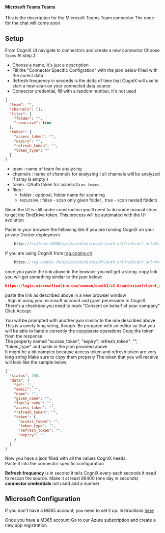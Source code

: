 #### Microsoft Teams Teams 
This is the description for the Microsoft Teams Team connector
The once for the chat will come soon

## Setup 
From CogniX UI navigate to connectors and create a new connector
Choose `Teams`
At step 2:
- Choose a name, it's just a description
- Fill the "Connector Specific Configration" with the json below filled with the corect data
- Refresh frequency in seconds is the delta of time that CogniX will use to start a new scan on your connected data source
- Connector credential, fill with a random number, it's not used

```json
{
  "team": "",
  "channels": [],
  "files": {
    "folder": "",
    "recursive": true
  },
  "token": {
    "access_token": "",
    "expiry": "",
    "refresh_token": "",
    "token_type": ""
  }
}
```

- team : name of team for analyzing
- channels : name of channels for analyzing ( all channels will be analyzed if array is empty )
- token : OAuth token for access to ```ms teams```
- files : 
  - folder : optional, folder name for scanning
  - recursive :  false - scan only given folder , true - scan nested folders


Since the UI is still under construction you'll need to do some manual steps to get the OneDrive token.
This process will be automated with the UI evolution

Paste in your browser the following link if you are running CogniX on your private Docker deployment
```js
    http://localhost:8080/api/oauth/microsoft/auth_url?redirect_url=http://localhost:8080
```

If you are using CogniX from [rag.cognix.ch](https://rag.cognix.ch)
```js
    https://rag.cognix.ch/api/oauth/microsoft/auth_url?redirect_url=https://rag.cognix.ch
```

once you paste the link above in the browser you will get a string. copy link <br/>
you will get something similar to the json below:<br/>

```json
https://login.microsoftonline.com/common/oauth2/v2.0/authorize?client_id=<id>>&scope=offline_access Files.Read.All Sites.ReadWrite.All&response_type=code&redirect_uri=http://localhost:8080/api/oauth/microsoft/callback
```

paste the link as described above in a new browser window <br/>. 
Sign in using you microsoft account and grant permission to CogniX<br/>
There's a checkbox you need to mark "Consent on behalf of your company"<br/>
Click Accept <br/>

You will be prompted with another json similar to the one described above<br/>
This is a overly long string, though.
Be prepared with an editor so that you will be able to handle correctly the copy/paste operations
Copy the token from the response<br/>
The property named "access_token", "expiry": refresh_token": "", "token_type" and paste in the json provided above <br/>
It might be a bit complex because access token and refresh token are very long string
Make sure to copy them properly
The token that you will receive will look like the sample below

```json
{
  "status": 200,
  "data": {
    "id": "",
    "email": "",
    "name": "",
    "given_name": "",
    "family_name": "",
    "access_token": "",
    "refresh_token": "",
    "token": {
      "access_token": "",
      "token_type": "",
      "refresh_token": "",
      "expiry": ""
    }
  }
}
```

Now you have a json filled with all the values CogniX needs.<br/>
Paste it into the connector specific configuration <br/>

**Refresh frequency** is in second it tells CogniX every each seconds it need to rescan the source.
Make it at least 86400 (one day in seconds) <br/>
**connector credentials**
not used add a number

## Microsoft Configuration
If you don't have a M365 account, you need to set it up. Instructions [here](https://learn.microsoft.com/en-us/microsoft-365/admin/simplified-signup/signup-business-standard?view=o365-worldwide#sign-up-for-microsoft-365-for-business)

Once you have a M365 account
Go to our Azure subscription and create a new app registration

